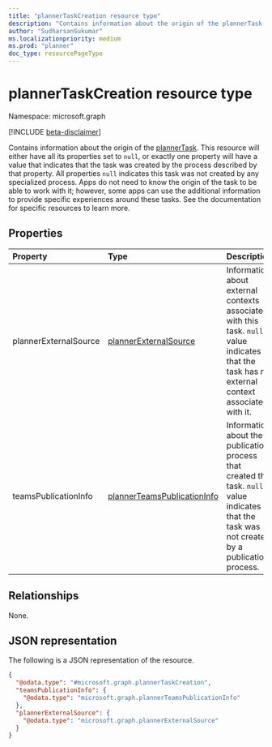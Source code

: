 ```yaml
---
title: "plannerTaskCreation resource type"
description: "Contains information about the origin of the plannerTask."
author: "SudharsanSukumar"
ms.localizationpriority: medium
ms.prod: "planner"
doc_type: resourcePageType
---
```


# plannerTaskCreation resource type

Namespace: microsoft.graph

[!INCLUDE [beta-disclaimer](../../includes/beta-disclaimer.md)]

Contains information about the origin of the [plannerTask](plannerTask.md). This resource will either have all its properties set to `null`, or exactly one property will have a value that indicates that the task was created by the process described by that property. All properties `null` indicates this task was not created by any specialized process. Apps do not need to know the origin of the task to be able to work with it; however, some apps can use the additional information to provide specific experiences around these tasks. See the documentation for specific resources to learn more.

## Properties
|Property|Type|Description|
|:---|:---|:---|
|plannerExternalSource|[plannerExternalSource](../resources/plannerexternalsource.md)|Information about external contexts associated with this task. `null` value indicates that the task has no external context associated with it.|
|teamsPublicationInfo|[plannerTeamsPublicationInfo](../resources/plannerteamspublicationinfo.md)|Information about the publication process that created this task. `null` value indicates that the task was not created by a publication process.|

## Relationships
None.

## JSON representation
The following is a JSON representation of the resource.
<!-- {
  "blockType": "resource",
  "@odata.type": "microsoft.graph.plannerTaskCreation"
}
-->
``` json
{
  "@odata.type": "#microsoft.graph.plannerTaskCreation",
  "teamsPublicationInfo": {
    "@odata.type": "microsoft.graph.plannerTeamsPublicationInfo"
  },
  "plannerExternalSource": {
    "@odata.type": "microsoft.graph.plannerExternalSource"
  }
}
```

